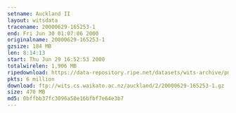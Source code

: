 ```yaml
---
setname: Auckland II
layout: witsdata
tracename: 20000629-165253-1
end: Fri Jun 30 01:07:06 2000
originalname: 20000629-165253-1
gzsize: 184 MB
len: 8:14:13
start: Thu Jun 29 16:52:53 2000
totalwirelen: 1,906 MB
ripedownload: https://data-repository.ripe.net/datasets/wits-archive/pma/long/auck/2//20000629-165253-1.gz
pkts: 6 million
download: ftp://wits.cs.waikato.ac.nz/auckland/2/20000629-165253-1.gz
size: 470 MB
md5: 0bffbb37fc3096a50e16bfbf7e64e3b7
---
```

